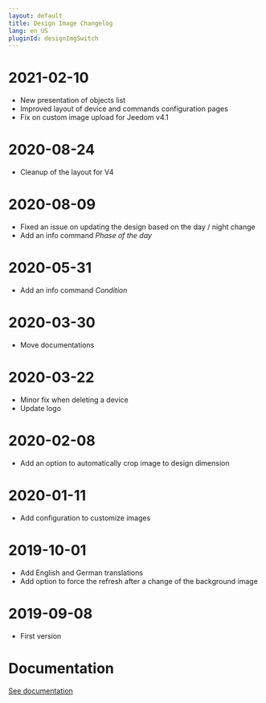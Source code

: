 ```yaml
---
layout: default
title: Design Image Changelog
lang: en_US
pluginId: designImgSwitch
---
```


# 2021-02-10

- New presentation of objects list 
- Improved layout of device and commands configuration pages
- Fix on custom image upload for Jeedom v4.1

# 2020-08-24

- Cleanup of the layout for V4

# 2020-08-09

- Fixed an issue on updating the design based on the day / night change
- Add an info command _Phase of the day_

# 2020-05-31

- Add an info command _Condition_

# 2020-03-30

- Move documentations

# 2020-03-22

- Minor fix when deleting a device
- Update logo

# 2020-02-08

- Add an option to automatically crop image to design dimension

# 2020-01-11

- Add configuration to customize images

# 2019-10-01

- Add English and German translations
- Add option to force the refresh after a change of the background image

# 2019-09-08

- First version

# Documentation

[See documentation]({{site.baseurl}}/{{page.pluginId}}/{{page.lang}})
